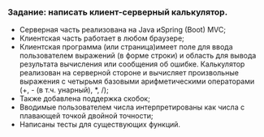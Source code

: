 <h3>Задание: написать клиент-серверный калькулятор.</h3>

- Серверная часть реализована на Java иSpring (Boot) MVC;
- Клиентская часть работает в любом браузере;
- Клиентская программа (или страница)имеет поле для ввода пользователем выражений (в форме строки) и область для вывода результата вычисления или сообщения об ошибке. Калькулятор реализован на серверной стороне и вычисляет произвольные выражения с четырьмя базовыми арифметическими операторами (+, - (в т.ч. унарный), *, /);
- Также добавлена поддержка скобок;
- Вводимые пользователем числа интерпретированы как числа с плавающей точкой двойной точности;
- Написаны тесты для существующих функций.
